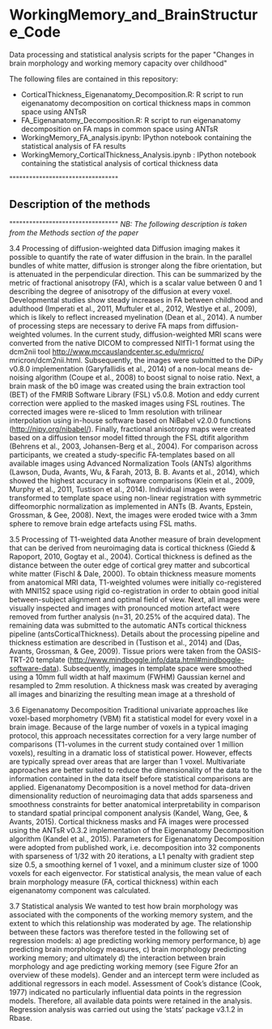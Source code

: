 # WorkingMemory_and_BrainStructure_Code
Data processing and statistical analysis scripts for the paper "Changes in brain morphology and working memory capacity over childhood"

The following files are contained in this repository: 
- CorticalThickness_Eigenanatomy_Decomposition.R: R script to run eigenanatomy decomposition on cortical thickness maps in common space using ANTsR
- FA_Eigenanatomy_Decomposition.R: R script to run eigenanatomy decomposition on FA maps in common space using ANTsR 
- WorkingMemory_FA_analysis.ipynb: IPython notebook containing the statistical analysis of FA results
- WorkingMemory_CorticalThickness_Analysis.ipynb : IPython notebook containing the statistical analysis of cortical thickness data


""""""""""""""""""""""""""""""""" 
## Description of the methods
"""""""""""""""""""""""""""""""""
_NB: The following description is taken from the Methods section of the paper_

3.4  Processing of diffusion-weighted data
Diffusion imaging makes it possible to quantify the rate of water diffusion in the brain. In the parallel bundles of white matter, diffusion is stronger along the fibre orientation, but is attenuated in the perpendicular direction. This can be summarized by the metric of fractional anisotropy (FA), which is a scalar value between 0 and 1 describing the degree of anisotropy of the diffusion at every voxel. Developmental studies show steady increases in FA between childhood and adulthood (Imperati et al., 2011, Muftuler et al., 2012, Westlye et al., 2009), which is likely to reflect increased myelination (Dean et al., 2014). 
A number of processing steps are necessary to derive FA maps from diffusion-weighted volumes. In the current study, diffusion-weighted MRI scans were converted from the native DICOM to compressed NIfTI-1 format using the dcm2nii tool http://www.mccauslandcenter.sc.edu/mricro/
mricron/dcm2nii.html. Subsequently, the images were submitted to the DiPy v0.8.0 implementation (Garyfallidis et al., 2014) of a non-local means de-noising algorithm (Coupe et al., 2008) to boost signal to noise ratio. Next, a brain mask of the b0 image was created using the brain extraction tool (BET) of the FMRIB Software Library (FSL) v5.0.8. Motion and eddy current correction were applied to the masked images using FSL routines. The corrected images were re-sliced to 1mm resolution with trilinear interpolation using in-house software based on NiBabel v2.0.0 functions (http://nipy.org/nibabel/). Finally, fractional anisotropy maps were created based on a diffusion tensor model fitted through the FSL dtifit algorithm (Behrens et al., 2003, Johansen-Berg et al., 2004). 
For comparison across participants, we created a study-specific FA-templates based on all available images using Advanced Normalization Tools (ANTs) algorithms (Lawson, Duda, Avants, Wu, & Farah, 2013, B. B. Avants et al., 2014), which showed the highest accuracy in software comparisons (Klein et al., 2009, Murphy et al., 2011, Tustison et al., 2014). Individual images were transformed to template space using non-linear registration with symmetric diffeomorphic normalization as implemented in ANTs (B. Avants, Epstein, Grossman, & Gee, 2008). Next, the images were eroded twice with a 3mm sphere to remove brain edge artefacts using FSL maths. 

3.5  Processing of T1-weighted data
Another measure of brain development that can be derived from neuroimaging data is cortical thickness (Giedd & Rapoport, 2010, Gogtay et al., 2004). Cortical thickness is defined as the distance between the outer edge of cortical grey matter and subcortical white matter (Fischl & Dale, 2000). To obtain thickness measure moments from anatomical MRI data, T1-weighted volumes were initially co-registered with MNI152 space using rigid co-registration in order to obtain good initial between-subject alignment and optimal field of view. Next, all images were visually inspected and images with pronounced motion artefact were removed from further analysis (n=31, 20.25% of the acquired data). The remaining data was submitted to the automatic ANTs cortical thickness pipeline (antsCorticalThickness). Details about the processing pipeline and thickness estimation are described in (Tustison et al., 2014) and (Das, Avants, Grossman, & Gee, 2009). Tissue priors were taken from the OASIS-TRT-20 template (http://www.mindboggle.info/data.html#mindboggle-software-data). Subsequently, images in template space were smoothed using a 10mm full width at half maximum (FWHM) Gaussian kernel and resampled to 2mm resolution. A thickness mask was created by averaging all images and binarizing the resulting mean image at a threshold of 

3.6  Eigenanatomy Decomposition
Traditional univariate approaches like voxel-based morphometry (VBM) fit a statistical model for every voxel in a brain image. Because of the large number of voxels in a typical imaging protocol, this approach necessitates correction for a very large number of comparisons (T1-volumes in the current study contained over 1 million voxels), resulting in a dramatic loss of statistical power. However, effects are typically spread over areas that are larger than 1 voxel. Multivariate approaches are better suited to reduce the dimensionality of the data to the information contained in the data itself before statistical comparisons are applied. Eigenanatomy Decomposition is a novel method for data-driven dimensionality reduction of neuroimaging data that adds sparseness and smoothness constraints for better anatomical interpretability in comparison to standard spatial principal component analysis (Kandel, Wang, Gee, & Avants, 2015). Cortical thickness masks and FA images were processed using the ANTsR v0.3.2 implementation of the Eigenanatomy Decomposition algorithm (Kandel et al., 2015). Parameters for Eigenanatomy Decomposition were adopted from published work, i.e. decomposition into 32 components with sparseness of 1/32 with 20 iterations, a L1 penalty with gradient step size 0.5, a smoothing kernel of 1 voxel, and a minimum cluster size of 1000 voxels for each eigenvector. For statistical analysis, the mean value of each brain morphology measure (FA, cortical thickness) within each eigenanatomy component was calculated. 

3.7  Statistical analysis
We wanted to test how brain morphology was associated with the components of the working memory system, and the extent to which this relationship was moderated by age. The relationship between these factors was therefore tested in the following set of regression models: a) age predicting working memory performance, b) age predicting brain morphology measures, c) brain morphology predicting working memory; and ultimately d) the interaction between brain morphology and age predicting working memory (see Figure 2for an overview of these models). Gender and an intercept term were included as additional regressors in each model. Assessment of Cook’s distance (Cook, 1977) indicated no particularly influential data points in the regression models. Therefore, all available data points were retained in the analysis. Regression analysis was carried out using the ’stats’ package v3.1.2 in Rbase.



